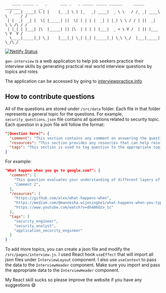        ____ _____ _   _      ___ _   _ _____ _____ ______     _____ _______        __
      / ___| ____| \ | |    |_ _| \ | |_   _| ____|  _ \ \   / /_ _| ____\ \      / /
     | |  _|  _| |  \| |_____| ||  \| | | | |  _| | |_) \ \ / / | ||  _|  \ \ /\ / /
     | |_| | |___| |\  |_____| || |\  | | | | |___|  _ < \ V /  | || |___  \ V  V /
      \____|_____|_| \_|    |___|_| \_| |_| |_____|_| \_\ \_/  |___|_____|  \_/\_/
[![Netlify Status](https://api.netlify.com/api/v1/badges/1211c9a4-8a79-403e-9ece-62a1fded649b/deploy-status)](https://app.netlify.com/sites/determined-franklin-795428/deploys)

`gen-interview` is a web application to help job seekers practice their interview skills by generating practical real world interview questions by topics and roles

The application can be accessed by going to [interviewpractice.info](https://interviewpractice.info)

## How to contribute questions

All of the questions are stored under `/src/data` folder. Each file in that folder represents a general topic for the questions. For example, `security_questions.json` file contains all questions related to security topic. Each question in a json file will follow the format:

```json
"[Question here]": {
  "comment": "This section contains any comment on answering the question",
  "resources": "This section provides any resources that can help reinforce the understanding of the topics required to answer the question",
  "tags": "This section is used to tag question to the appropriate topics for searching and filtering"
}
```

For example:

```json
"What happen when you go to google.com?": {
  "comment": [
    "This question evaluates your understanding of different layers of the OSI model and the protocols involved in the process. I would start from the bottom of the stack from layer 1 to layer 7. You can briefly talk about each layer in one for two sentences. Layer 1 would typically not mentioned because it represents the physical network connection. However, you can talk about ARP, how one machine knows the network gateway, dns server, and be prepare to go into the details at each layer. For example, for layer 2, make sure you know about ARP table, MAC address; for layer 6, know the HTTPS handshake, etc...",
    "Comment 2",
  ],
  "resources": [
    "https://github.com/alex/what-happens-when",
    "https://medium.com/@maneesha.wijesinghe1/what-happens-when-you-type-an-url-in-the-browser-and-press-enter-bb0aa2449c1a",
    "https://www.youtube.com/watch?v=dh406O2v_1c"
  ],
  "tags": [
    "security_engineer",
    "security_analyst",
    "application_security_engineer"
  ]
}
```

To add more topics, you can create a json file and modify the `/src/pages/interview.js`. I used React hook `useEffect` that will import all json files under `InterviewLayout` component. I also use `useContext` to pass the data to the `InterviewHeader` component. Make sure you import and pass the appropriate data to the `InterviewHeader` component.

My React skill sucks so please improve the website if you have any suggestions 😄
